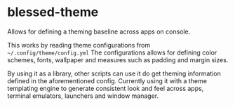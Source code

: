 # blessed-theme

Allows for defining a theming baseline across apps on console.

This works by reading theme configurations from `~/.config/theme/config.yml`
The configurations allows for defining color schemes, fonts, wallpaper and measures such as padding and margin sizes.

By using it as a library, other scripts can use it do get theming information defined in the aforementioned config.
Currently using it with a theme templating engine to generate consistent look and feel across apps, terminal emulators, launchers and window manager.
